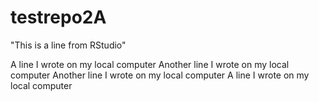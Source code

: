 # testrepo2A
"This is a line from RStudio"


A line I wrote on my local computer
Another line I wrote on my local computer
Another line I wrote on my local computer
A line I wrote on my local computer
